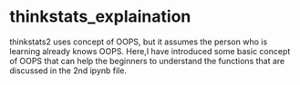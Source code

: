 # thinkstats_explaination
 thinkstats2 uses concept of OOPS, but it assumes the person who is learning already knows OOPS.
 Here,I have introduced some basic concept of OOPS that can help the beginners to understand the functions that are discussed in the 2nd ipynb file.
